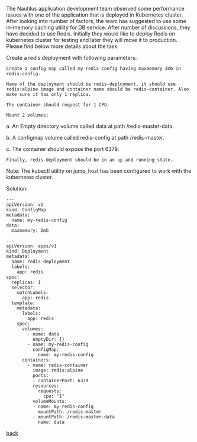 The Nautilus application development team observed some performance issues with one of the application that is deployed in Kubernetes cluster. After looking into number of factors, the team has suggested to use some in-memory caching utility for DB service. After number of discussions, they have decided to use Redis. Initially they would like to deploy Redis on kubernetes cluster for testing and later they will move it to production. Please find below more details about the task:  

Create a redis deployment with following parameters:  

    Create a config map called my-redis-config having maxmemory 2mb in redis-config.  

    Name of the deployment should be redis-deployment, it should use redis:alpine image and container name should be redis-container. Also make sure it has only 1 replica.  

    The container should request for 1 CPU.  

    Mount 2 volumes:  

a. An Empty directory volume called data at path /redis-master-data.  

b. A configmap volume called redis-config at path /redis-master.  

c. The container should expose the port 6379.  

    Finally, redis-deployment should be in an up and running state.  

Note: The kubectl utility on jump_host has been configured to work with the kubernetes cluster.  

Solution:  
```
---
apiVersion: v1
kind: ConfigMap
metadata:
  name: my-redis-config
data:
  maxmemory: 2mb

---
apiVersion: apps/v1
kind: Deployment
metadata:
  name: redis-deployment
  labels:
    app: redis
spec:
  replicas: 1
  selector:
    matchLabels:
      app: redis
  template:
    metadata:
      labels:
        app: redis
    spec:
      volumes:
        - name: data
          emptyDir: {}
        - name: my-redis-config
          configMap:
            name: my-redis-config
      containers:
        - name: redis-container
          image: redis:alpine
          ports:
          - containerPort: 6379
          resources:
            requests:
              cpu: "1"
          volumeMounts:
          - name: my-redis-config
            mountPath: /redis-master
          - mountPath: /redis-master-data
            name: data
```  

[back](https://github.com/MederD/Kodekloud-Engineer-Tasks)  
